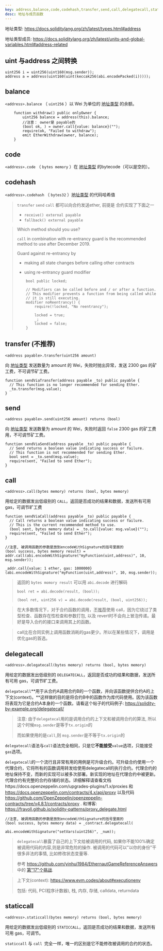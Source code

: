 ```yaml
---
key: address,balance,code,codehash,transfer,send,call,delegatecall,staticcall
desc: 地址与成员函数
---
```




地址类型: https://docs.soliditylang.org/zh/latest/types.html#address

地址类型成员: https://docs.soliditylang.org/zh/latest/units-and-global-variables.html#address-related



## uint 与address 之间转换

```solidity
uint256 i = uint256(uint160(msg.sender));
address a = address(uint160(uint(keccak256(abi.encodePacked(i)))));
```



## balance

`<address>.balance` （ `uint256` ）以 Wei 为单位的 [地址类型](https://docs.soliditylang.org/zh/latest/types.html#address) 的余额。

```solidity
    function withdraw() public onlyOwner {
        uint256 balance = address(this).balance;
        //注意： owner是 payable的
        (bool ok, ) = owner.call{value: balance}("");
        require(ok, "Failed to withdraw");
        emit EtherWithdraw(owner, balance);
    }
```



## code

`<address>.code` （ `bytes memory` ）在 [地址类型](https://docs.soliditylang.org/zh/latest/types.html#address) 的bytecode（可以是空的）。



## codehash

`<address>.codehash` （ `bytes32` ）[地址类型](https://docs.soliditylang.org/zh/latest/types.html#address) 的代码哈希值



>`transfer`  `send` `call` 都可以向合约发送ether, 前提是 合约实现了下面之一
>
>- `receive() external payable`
>- `fallback() external payable`
>

>Which method should you use?
>
>`call` in combination with re-entrancy guard is the recommended method to use after December 2019.
>
>Guard against re-entrancy by
>
>- making all state changes before calling other contracts
>
>- using re-entrancy guard modifier
>
>  ```solidity
>      bool public locked;
>      
>      // Modifiers can be called before and / or after a function.
>      // This modifier prevents a function from being called while
>      // it is still executing.
>      modifier noReentrancy() {
>          require(!locked, "No reentrancy");
>  
>          locked = true;
>          _;
>          locked = false;
>      }
>  ```
>
>  

## transfer (不推荐)

```
<address payable>.transfer(uint256 amount)
```

向 [地址类型](https://docs.soliditylang.org/zh/latest/types.html#address) 发送数量为 amount 的 Wei，失败时抛出异常，发送 2300 gas 的矿工费，不可调节矿工费。

```solidity
function sendViaTransfer(address payable _to) public payable {
  // This function is no longer recommended for sending Ether.
  _to.transfer(msg.value);
}
```

## send

```
<address payable>.send(uint256 amount) returns (bool)
```

向 [地址类型](https://docs.soliditylang.org/zh/latest/types.html#address) 发送数量为 amount 的 Wei，失败时返回 `false` 2300 gas 的矿工费用，不可调节矿工费。

```solidity
function sendViaSend(address payable _to) public payable {
  // Send returns a boolean value indicating success or failure.
  // This function is not recommended for sending Ether.
  bool sent = _to.send(msg.value);
  require(sent, "Failed to send Ether");
}
```



## call

```
<address>.call(bytes memory) returns (bool, bytes memory)
```

用给定的数据发出低级别的 `CALL`，返回是否成功的结果和数据，发送所有可用 gas，可调节旷工费

```solidity
function sendViaCall(address payable _to) public payable {
  // Call returns a boolean value indicating success or failure.
  // This is the current recommended method to use.
  (bool sent, bytes memory data) = _to.call{value: msg.value}("");
  require(sent, "Failed to send Ether");
}
```

```solidity
//注意, 被调用函数的参数是放到encodeWithSignature的括号里面的
(bool success, bytes memory result) = addr.call(abi.encodeWithSignature("myFunction(uint,address)", 10, msg.sender));
```

```solidity
_addr.call{value: 1 ether, gas: 1000000}(abi.encodeWithSignature("myFunction(uint,address)", 10, msg.sender));
```



> 返回的 `bytes momory result` 可以用 `abi.decode` 进行解码
>
> `bool ret = abi.decode(result, (bool));`
>
> `(bool ret, uint256 v) = abi.decode(result, (bool, uint256));`

> 在大多数情况下，对于合约函数的调用，<u>不推荐</u>使用 call，因为它绕过了类型检查、函数存在性检查和参数打包,  以及 revert时不会向上冒泡传递。最好是导入合约的接口来调用其上的函数。

> call比在合同实例上调用函数消耗的gas更少。所以在某些情况下，调用是优化gas的首选。

## delegatecall

```
<address>.delegatecall(bytes memory) returns (bool, bytes memory)
```

用给定的数据发出低级别的 `DELEGATECALL`，返回是否成功的结果和数据，发送所有可用 gas，可调节旷工费。

`delegatecall`**用于从合约A调用合约B的一个函数，并向该函数提供合约A的上下文(context)。**这样做的目的是将合约B中的函数作为库代码使用。因为该函数将表现为它是合约A本身的一个函数。请看这个帖子的代码例子: https://solidity-by-example.org/delegatecall/

>注意: 由于`delegatecal`用的是调用合约的上下文和被调用合约的算法, 所以这个时候`msg.sender`是等于`tx.origin`的
>
>而如果使用的是`call`,则 `msg.sender`是不等于`tx.origin`的

`delegatecall`语法与`call`语法完全相同，只是它**不能接受**`value`选项，只能接受`gas`选项。

`delegatecall`的一个流行且非常有用的用例是可升级合约。可升级合约使用一个代理合约，它将所有的函数调用转发给使用delegatecall的执行合约。代理合约的地址保持不变，而新的实现可以被多次部署。新实现的地址在代理合约中被更新。代理合约有完整的合约存储的状态。详细解释请查看文档https://docs.openzeppelin.com/upgrades-plugins/1.x/proxies  和  https://docs.openzeppelin.com/contracts/4.x/api/proxy 以及代码 https://github.com/OpenZeppelin/openzeppelin-contracts/tree/v4.8.1/contracts/proxy .  和博客:  https://fravoll.github.io/solidity-patterns/proxy_delegate.html



```solidity
//注意, 被调用函数的参数是放到encodeWithSignature的括号里面的
(bool success, bytes memory data) = _contract.delegatecall(
							abi.encodeWithSignature("setVars(uint256)", _num));
```



> `delegatecall`暴露了自己的上下文给被调用的代码, 如果你不能100%确定被调用代码的内容,则是非常危险的操作. 被调用的代码可以"以你的身份"干很多非法的事情, 比如修改状态变量等.
>
> 参考 https://github.com/yinhui1984/EthernautGameReferenceAnswers 中的 [第"17"个挑战](https://github.com/yinhui1984/EthernautGameReferenceAnswers/blob/main/17_Preservation.md).



> 上下文(context):  https://www.evm.codes/about#executionenv
>
> 包括: 代码, PC(程序计数器), 栈, 内存, 存储, calldata,  returndata

## staticcall

```
<address>.staticcall(bytes memory) returns (bool, bytes memory)
```

用给定的数据发出低级别的 `STATICCALL`，返回是否成功的结果和数据，发送所有可用 gas，可调节。

 `staticcall` 与 `call `完全一样，唯一的区别是它不能修改被调用的合约的状态。

